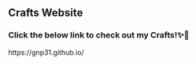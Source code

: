 <h2> Crafts Website </h2>

<h3> Click the below link to check out my Crafts!✨🎨</h3>
https://gnp31.github.io/
